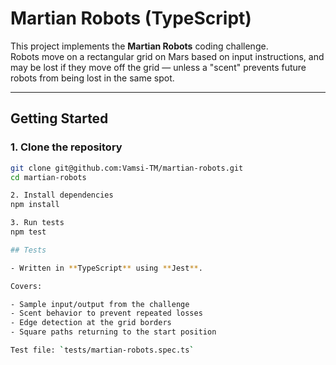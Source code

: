 # Martian Robots (TypeScript)

This project implements the **Martian Robots** coding challenge.  
Robots move on a rectangular grid on Mars based on input instructions, and may be lost if they move off the grid — unless a "scent" prevents future robots from being lost in the same spot.

---

## Getting Started

### 1. Clone the repository
```bash
git clone git@github.com:Vamsi-TM/martian-robots.git
cd martian-robots

2. Install dependencies
npm install

3. Run tests
npm test

## Tests

- Written in **TypeScript** using **Jest**.

Covers:

- Sample input/output from the challenge
- Scent behavior to prevent repeated losses
- Edge detection at the grid borders
- Square paths returning to the start position

Test file: `tests/martian-robots.spec.ts`
